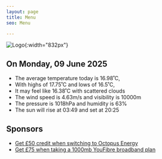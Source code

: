 ```yaml
---
layout: page
title: Menu
seo: Menu

---
```


![Logo](/images/logo.jpg){:width="832px"}

<!-- weather_marker starts -->
## On Monday, 09 June 2025

- The average temperature today is 16.98˚C,
- With highs of 17.75˚C and lows of 16.5˚C,
- It may feel like 16.38˚C with scattered clouds
- The wind speed is 4.63m/s and visibility is 10000m
- The pressure is 1018hPa and humidity is 63%
- The sun will rise at 03:49 and set at 20:25

<!-- weather_marker ends -->

## Sponsors

- [Get £50 credit when switching to Octopus Energy](https://bit.ly/3oD1nnS)
- [Get £75 when taking a 1000mb YouFibre broadband plan](https://aklam.io/91zWhU?)

